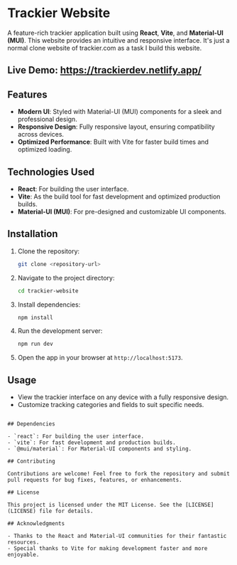 # Trackier Website

A feature-rich trackier application built using **React**, **Vite**, and **Material-UI (MUI)**. This website provides an intuitive and responsive interface. It's just a normal clone website of trackier.com as a task I build this website.

## Live Demo: https://trackierdev.netlify.app/

## Features

- **Modern UI**: Styled with Material-UI (MUI) components for a sleek and professional design.
- **Responsive Design**: Fully responsive layout, ensuring compatibility across devices.
- **Optimized Performance**: Built with Vite for faster build times and optimized loading.

## Technologies Used

- **React**: For building the user interface.
- **Vite**: As the build tool for fast development and optimized production builds.
- **Material-UI (MUI)**: For pre-designed and customizable UI components.

## Installation

1. Clone the repository:
   ```bash
   git clone <repository-url>
   ```

2. Navigate to the project directory:
   ```bash
   cd trackier-website
   ```

3. Install dependencies:
   ```bash
   npm install
   ```

4. Run the development server:
   ```bash
   npm run dev
   ```

5. Open the app in your browser at `http://localhost:5173`.

## Usage

- View the trackier interface on any device with a fully responsive design.
- Customize tracking categories and fields to suit specific needs.

```

## Dependencies

- `react`: For building the user interface.
- `vite`: For fast development and production builds.
- `@mui/material`: For Material-UI components and styling.

## Contributing

Contributions are welcome! Feel free to fork the repository and submit pull requests for bug fixes, features, or enhancements.

## License

This project is licensed under the MIT License. See the [LICENSE](LICENSE) file for details.

## Acknowledgments

- Thanks to the React and Material-UI communities for their fantastic resources.
- Special thanks to Vite for making development faster and more enjoyable.
